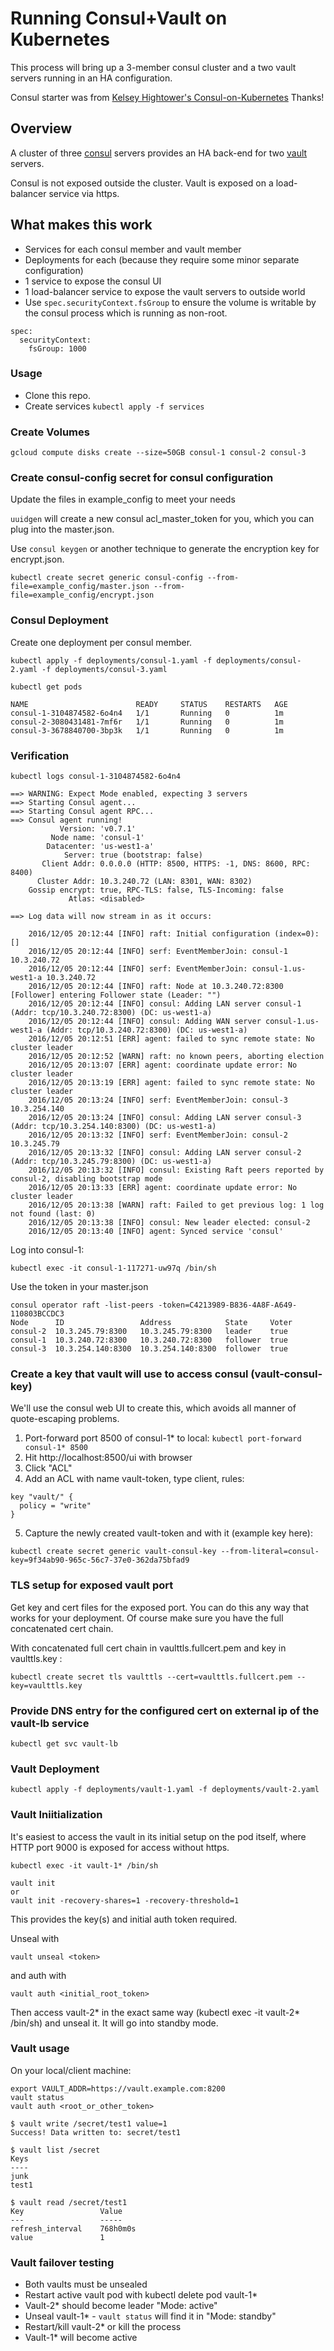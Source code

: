 # Running Consul+Vault on Kubernetes

This process will bring up a 3-member consul cluster and a two vault
servers running in an HA configuration.

Consul starter was from [Kelsey Hightower's Consul-on-Kubernetes](https://github.com/kelseyhightower/consul-on-kubernetes) 
Thanks!

## Overview

A cluster of three [consul](https://github.com/hashicorp/consul) servers
provides an HA back-end for two [vault](https://github.com/hashicorp/vault)
servers. 

Consul is not exposed outside the cluster. Vault is exposed on a 
load-balancer service via https.

## What makes this work

- Services for each consul member and vault member
- Deployments for each (because they require some minor separate configuration)
- 1 service to expose the consul UI
- 1 load-balancer service to expose the vault servers to outside world
- Use `spec.securityContext.fsGroup` to ensure the volume is writable by the consul process which is running as non-root.

```
spec:
  securityContext:
    fsGroup: 1000
```

### Usage

* Clone this repo.
* Create services `kubectl apply -f services`

### Create Volumes

```
gcloud compute disks create --size=50GB consul-1 consul-2 consul-3
```

### Create consul-config secret for consul configuration

Update the files in example_config to meet your needs

`uuidgen` will create a new consul acl_master_token for you, which 
you can plug into the master.json.

Use `consul keygen` or another technique to generate the encryption
key for encrypt.json.

```
kubectl create secret generic consul-config --from-file=example_config/master.json --from-file=example_config/encrypt.json
```

### Consul Deployment

Create one deployment per consul member.

```
kubectl apply -f deployments/consul-1.yaml -f deployments/consul-2.yaml -f deployments/consul-3.yaml
```

```
kubectl get pods
```
```
NAME                        READY     STATUS    RESTARTS   AGE
consul-1-3104874582-6o4n4   1/1       Running   0          1m
consul-2-3080431481-7mf6r   1/1       Running   0          1m
consul-3-3678840700-3bp3k   1/1       Running   0          1m
```


### Verification

```
kubectl logs consul-1-3104874582-6o4n4
```
```
==> WARNING: Expect Mode enabled, expecting 3 servers
==> Starting Consul agent...
==> Starting Consul agent RPC...
==> Consul agent running!
           Version: 'v0.7.1'
         Node name: 'consul-1'
        Datacenter: 'us-west1-a'
            Server: true (bootstrap: false)
       Client Addr: 0.0.0.0 (HTTP: 8500, HTTPS: -1, DNS: 8600, RPC: 8400)
      Cluster Addr: 10.3.240.72 (LAN: 8301, WAN: 8302)
    Gossip encrypt: true, RPC-TLS: false, TLS-Incoming: false
             Atlas: <disabled>

==> Log data will now stream in as it occurs:

    2016/12/05 20:12:44 [INFO] raft: Initial configuration (index=0): []
    2016/12/05 20:12:44 [INFO] serf: EventMemberJoin: consul-1 10.3.240.72
    2016/12/05 20:12:44 [INFO] serf: EventMemberJoin: consul-1.us-west1-a 10.3.240.72
    2016/12/05 20:12:44 [INFO] raft: Node at 10.3.240.72:8300 [Follower] entering Follower state (Leader: "")
    2016/12/05 20:12:44 [INFO] consul: Adding LAN server consul-1 (Addr: tcp/10.3.240.72:8300) (DC: us-west1-a)
    2016/12/05 20:12:44 [INFO] consul: Adding WAN server consul-1.us-west1-a (Addr: tcp/10.3.240.72:8300) (DC: us-west1-a)
    2016/12/05 20:12:51 [ERR] agent: failed to sync remote state: No cluster leader
    2016/12/05 20:12:52 [WARN] raft: no known peers, aborting election
    2016/12/05 20:13:07 [ERR] agent: coordinate update error: No cluster leader
    2016/12/05 20:13:19 [ERR] agent: failed to sync remote state: No cluster leader
    2016/12/05 20:13:24 [INFO] serf: EventMemberJoin: consul-3 10.3.254.140
    2016/12/05 20:13:24 [INFO] consul: Adding LAN server consul-3 (Addr: tcp/10.3.254.140:8300) (DC: us-west1-a)
    2016/12/05 20:13:32 [INFO] serf: EventMemberJoin: consul-2 10.3.245.79
    2016/12/05 20:13:32 [INFO] consul: Adding LAN server consul-2 (Addr: tcp/10.3.245.79:8300) (DC: us-west1-a)
    2016/12/05 20:13:32 [INFO] consul: Existing Raft peers reported by consul-2, disabling bootstrap mode
    2016/12/05 20:13:33 [ERR] agent: coordinate update error: No cluster leader
    2016/12/05 20:13:38 [WARN] raft: Failed to get previous log: 1 log not found (last: 0)
    2016/12/05 20:13:38 [INFO] consul: New leader elected: consul-2
    2016/12/05 20:13:40 [INFO] agent: Synced service 'consul'
```

Log into consul-1:
```
kubectl exec -it consul-1-117271-uw97q /bin/sh
```

Use the token in your master.json
```
consul operator raft -list-peers -token=C4213989-B836-4A8F-A649-110803BCCDC3
Node      ID                 Address            State     Voter
consul-2  10.3.245.79:8300   10.3.245.79:8300   leader    true
consul-1  10.3.240.72:8300   10.3.240.72:8300   follower  true
consul-3  10.3.254.140:8300  10.3.254.140:8300  follower  true
```

### Create a key that vault will use to access consul (vault-consul-key)

We'll use the consul web UI to create this, which avoids all manner of 
quote-escaping problems.

1. Port-forward port 8500 of consul-1* to local: `kubectl port-forward consul-1* 8500`
2. Hit http://localhost:8500/ui with browser
3. Click "ACL"
4. Add an ACL with name vault-token, type client, rules:
```
key "vault/" {
  policy = "write"
}
```
5. Capture the newly created vault-token and with it (example key here):
```
kubectl create secret generic vault-consul-key --from-literal=consul-key=9f34ab90-965c-56c7-37e0-362da75bfad9
```

### TLS setup for exposed vault port

Get key and cert files for the exposed port. You can do this any way
that works for your deployment. Of course make sure you have the full
concatenated cert chain. 

With concatenated full cert chain in vaulttls.fullcert.pem and key in vaulttls.key :
```
kubectl create secret tls vaulttls --cert=vaulttls.fullcert.pem --key=vaulttls.key
```

### Provide DNS entry for the configured cert on external ip of the vault-lb service

```
kubectl get svc vault-lb
```

### Vault Deployment

```
kubectl apply -f deployments/vault-1.yaml -f deployments/vault-2.yaml
```

### Vault Iniitialization

It's easiest to access the vault in its initial setup on the pod itself,
where HTTP port 9000 is exposed for access without https.

```
kubectl exec -it vault-1* /bin/sh

vault init
or
vault init -recovery-shares=1 -recovery-threshold=1

```

This provides the key(s) and initial auth token required.

Unseal with

```
vault unseal <token>
```

and auth with
```
vault auth <initial_root_token>
```

Then access vault-2* in the exact same way (kubectl exec -it vault-2* /bin/sh) and unseal it. 
It will go into standby mode.

### Vault usage

On your local/client machine:

```
export VAULT_ADDR=https://vault.example.com:8200
vault status
vault auth <root_or_other_token>

$ vault write /secret/test1 value=1
Success! Data written to: secret/test1

$ vault list /secret
Keys
----
junk
test1

$ vault read /secret/test1
Key             	Value
---             	-----
refresh_interval	768h0m0s
value           	1
```

### Vault failover testing

* Both vaults must be unsealed
* Restart active vault pod with kubectl delete pod vault-1*
* Vault-2* should become leader "Mode: active"
* Unseal vault-1* - `vault status` will find it in "Mode: standby"
* Restart/kill vault-2* or kill the process
* Vault-1* will become active
